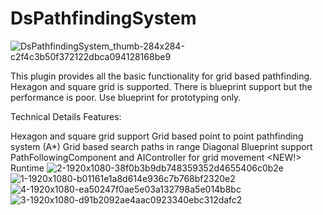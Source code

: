 # DsPathfindingSystem
![DsPathfindingSystem_thumb-284x284-c2f4c3b50f372122dbca094128168be9](https://github.com/dvtcskn/DsPathfindingSystem/assets/117200113/519ced4e-c658-43e6-a496-1cc09a3b1acd)

This plugin provides all the basic functionality for grid based pathfinding. Hexagon and square grid is supported. There is blueprint support but the performance is poor. Use blueprint for prototyping only.

Technical Details
Features:

Hexagon and square grid support
Grid based point to point pathfinding system (A*)
Grid based search paths in range
Diagonal
Blueprint support
PathFollowingComponent and AIController for grid movement <NEW!>
Runtime
![2-1920x1080-38f0b3b9db748359352d4655406c0b2e](https://github.com/dvtcskn/DsPathfindingSystem/assets/117200113/f9c74419-c7ca-467c-b1b5-f5b618b7620c)
![1-1920x1080-b01161e1a8d614e936c7b768bf2320e2](https://github.com/dvtcskn/DsPathfindingSystem/assets/117200113/610aa816-9758-47ca-a7f6-a600434f414a)
![4-1920x1080-ea50247f0ae5e03a132798a5e014b8bc](https://github.com/dvtcskn/DsPathfindingSystem/assets/117200113/869c84e1-f4c7-4acf-96aa-57eb2a98d975)
![3-1920x1080-d91b2092ae4aac0923340ebc312dafc2](https://github.com/dvtcskn/DsPathfindingSystem/assets/117200113/25dea53e-8286-4b3a-927f-51069a2b9766)
